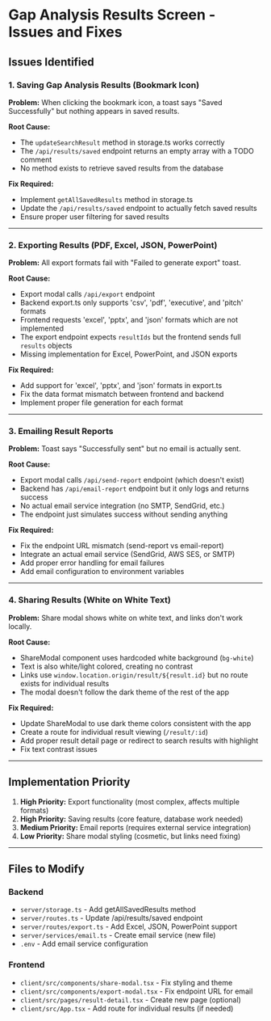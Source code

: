 # Gap Analysis Results Screen - Issues and Fixes

## Issues Identified

### 1. Saving Gap Analysis Results (Bookmark Icon)
**Problem:** When clicking the bookmark icon, a toast says "Saved Successfully" but nothing appears in saved results.

**Root Cause:**
- The `updateSearchResult` method in storage.ts works correctly
- The `/api/results/saved` endpoint returns an empty array with a TODO comment
- No method exists to retrieve saved results from the database

**Fix Required:**
- Implement `getAllSavedResults` method in storage.ts
- Update the `/api/results/saved` endpoint to actually fetch saved results
- Ensure proper user filtering for saved results

---

### 2. Exporting Results (PDF, Excel, JSON, PowerPoint)
**Problem:** All export formats fail with "Failed to generate export" toast.

**Root Cause:**
- Export modal calls `/api/export` endpoint
- Backend export.ts only supports 'csv', 'pdf', 'executive', and 'pitch' formats
- Frontend requests 'excel', 'pptx', and 'json' formats which are not implemented
- The export endpoint expects `resultIds` but the frontend sends full `results` objects
- Missing implementation for Excel, PowerPoint, and JSON exports

**Fix Required:**
- Add support for 'excel', 'pptx', and 'json' formats in export.ts
- Fix the data format mismatch between frontend and backend
- Implement proper file generation for each format

---

### 3. Emailing Result Reports
**Problem:** Toast says "Successfully sent" but no email is actually sent.

**Root Cause:**
- Export modal calls `/api/send-report` endpoint (which doesn't exist)
- Backend has `/api/email-report` endpoint but it only logs and returns success
- No actual email service integration (no SMTP, SendGrid, etc.)
- The endpoint just simulates success without sending anything

**Fix Required:**
- Fix the endpoint URL mismatch (send-report vs email-report)
- Integrate an actual email service (SendGrid, AWS SES, or SMTP)
- Add proper error handling for email failures
- Add email configuration to environment variables

---

### 4. Sharing Results (White on White Text)
**Problem:** Share modal shows white on white text, and links don't work locally.

**Root Cause:**
- ShareModal component uses hardcoded white background (`bg-white`)
- Text is also white/light colored, creating no contrast
- Links use `window.location.origin/result/${result.id}` but no route exists for individual results
- The modal doesn't follow the dark theme of the rest of the app

**Fix Required:**
- Update ShareModal to use dark theme colors consistent with the app
- Create a route for individual result viewing (`/result/:id`)
- Add proper result detail page or redirect to search results with highlight
- Fix text contrast issues

---

## Implementation Priority

1. **High Priority:** Export functionality (most complex, affects multiple formats)
2. **High Priority:** Saving results (core feature, database work needed)
3. **Medium Priority:** Email reports (requires external service integration)
4. **Low Priority:** Share modal styling (cosmetic, but links need fixing)

---

## Files to Modify

### Backend
- `server/storage.ts` - Add getAllSavedResults method
- `server/routes.ts` - Update /api/results/saved endpoint
- `server/routes/export.ts` - Add Excel, JSON, PowerPoint support
- `server/services/email.ts` - Create email service (new file)
- `.env` - Add email service configuration

### Frontend
- `client/src/components/share-modal.tsx` - Fix styling and theme
- `client/src/components/export-modal.tsx` - Fix endpoint URL for email
- `client/src/pages/result-detail.tsx` - Create new page (optional)
- `client/src/App.tsx` - Add route for individual results (if needed)
